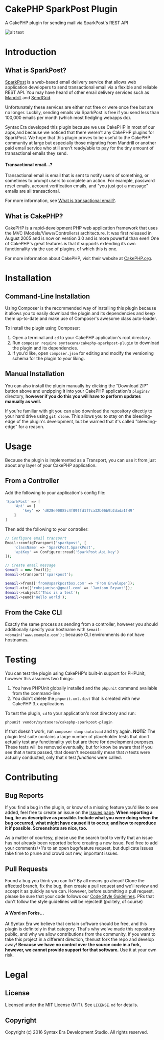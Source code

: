 # CakePHP SparkPost Plugin
A CakePHP plugin for sending mail via SparkPost's REST API

![alt text](https://api.travis-ci.org/syntaxera/cakephp-sparkpost-plugin.png "Travis CI build status")

# Introduction
## What is SparkPost?
[SparkPost](https://www.sparkpost.com) is a web-based email delivery service that allows web application developers to
send transactional email via a flexible and reliable REST API. You may have heard of other email delivery services such
as [Mandrill](https://mandrillapp.com) and [SendGrid](https://sendgrid.com).

Unfortunately these services are either not free or were once free but are no longer. Luckily, sending emails via
SparkPost is free if you send less than 100,000 emails per month (which most fledgling webapps do).

Syntax Era developed this plugin because we use CakePHP in most of our apps,and because we noticed that there weren't
any CakePHP plugins for SparkPost. We hope that this plugin proves to be useful to the CakePHP community at large but
especially those migrating from Mandrill or another paid email service who still aren't ready/able to pay for the tiny
amount of transactional emails they send.

#### Transactional email...?
Transactional email is email that is sent to notify users of something, or sometimes to prompt users to complete an
action. For example, password reset emails, account verification emails, and "you just got a message" emails are
all transactional.

For more information, see [What is transactional email?](https://blog.mailchimp.com/what-is-transactional-email).

## What is CakePHP?
CakePHP is a rapid-development PHP web application framework that uses the MVC (Models/Views/Controllers) architecture.
It was first released in August 2005 and is now on version 3.0 and is more powerful than ever! One of CakePHP's great
features is that it supports extending its own functionality via the use of plugins, of which this is one.

For more information about CakePHP, visit their website at [CakePHP.org](http://cakephp.org).

# Installation
## Command-Line Installation
Using Composer is the recommended way of installing this plugin because it allows you to easily download the plugin and
its dependencies and keep them up-to-date and make use of Composer's awesome class auto-loader.

To install the plugin using Composer:

1. Open a terminal and `cd` to your CakePHP application's root directory.
2. Run `composer require syntaxera/cakephp-sparkpost-plugin` to download the plugin and its dependencies.
3. If you'd like, open `composer.json` for editing and modify the versioning schema for the plugin to your liking.

## Manual Installation
You can also install the plugin manually by clicking the "Download ZIP" button above and unzipping it into your CakePHP
application's `plugins/` directory, **however if you do this you will have to perform updates manually as well.**

If you're familiar with git you can also download the repository directly to your hard drive using `git clone`. This
allows you to stay on the bleeding-edge of the plugin's development, but be warned that it's called "bleeding-edge" for
a reason.

# Usage
Because the plugin is implemented as a Transport, you can use it from just about any layer of your CakePHP application.

## From a Controller
Add the following to your application's config file:

```php
'SparkPost' => [
    'Api' => [
        'key' => 'd828e90085c4f09ffd1f7ca32b06b9b2dada1f49'
    ]
]
```

Then add the following to your controller:

```php
// Configure email transport
Email::configTransport('sparkpost', [
    'className' => 'SparkPost.SparkPost',
    'apiKey' => Configure::read('SparkPost.Api.key')
]);

// Create email message
$email = new Email();
$email->transport('sparkpost');

$email->from(['from@sparkpostbox.com' => 'From Envelope']);
$email->to(['robojamison@gmail.com' => 'Jamison Bryant']);
$email->subject('This is a test');
$email->send('Hello world');
```

## From the Cake CLI
Exactly the same process as sending from a controller, however you should additionally specify your hostname with
`$email->domain('www.example.com');` because CLI environments do not have hostnames.

# Testing
You can test the plugin using CakePHP's built-in support for PHPUnit, however this assumes two things:

 1. You have PHPUnit globally installed and the `phpunit` command available from the command-line
 2. You didn't delete the `phpunit.xml.dist` that is created with new CakePHP 3.x applications

To test the plugin, `cd` to your application's root directory and run:

```
phpunit vendor/syntaxera/cakephp-sparkpost-plugin
```

If that doesn't work, run `composer dump-autoload` and try again. **NOTE:** The plugin test suite contains a large
number of placeholder tests that don't actually test any functionality yet but are there for development purposes. These
tests will be removed eventually, but for know be aware that if you see that _n_ tests passed, that doesn't necessarily
mean that _n_ tests were actually conducted, only that _n_ test _functions_ were called.

# Contributing
## Bug Reports
If you find a bug in the plugin, or know of a missing feature you'd like to see added, feel free to create an issue on
the [Issues page](https://github.com/syntaxera/cakephp-sparkpost-plugin/issues). **When reporting a bug, be as
descriptive as possible. Include what you were doing when the bug occurred, what might have caused it to occur, and how
to reproduce it if possible. Screenshots are nice, too.**

As a matter of courtesy, please use the search tool to verify that an issue has not already been reported before
creating a new issue. Feel free to add your comments/+1's to an open bug/feature request, but duplicate issues take time
to prune and crowd out new, important issues.

## Pull Requests
Found a bug you think you can fix? By all means go ahead! Clone the affected branch, fix the bug, then create a pull
request and we'll review and accept it as quickly as we can. However, before submitting a pull request, please be sure
that your code follows our [Code Style Guidelines](http://syntaxera.io/pages/codestyle). PRs that don't follow the
style guidelines will be rejected! (politely, of course)

#### A Word on Forks...
At Syntax Era we believe that certain software should be free, and this plugin is definitely in that category. That's
why we've made this repository public, and why we allow contributions from the community. If you want to take this
project in a different direction, thenust fork the repo and develop away! **Because we have no control over the source
code in a fork, however, we cannot provide support for that software.** Use it at your own risk.

# Legal
## License
Licensed under the MIT License (MIT). See `LICENSE.md` for details.

## Copyright
Copyright (c) 2016 Syntax Era Development Studio. All rights reserved.
